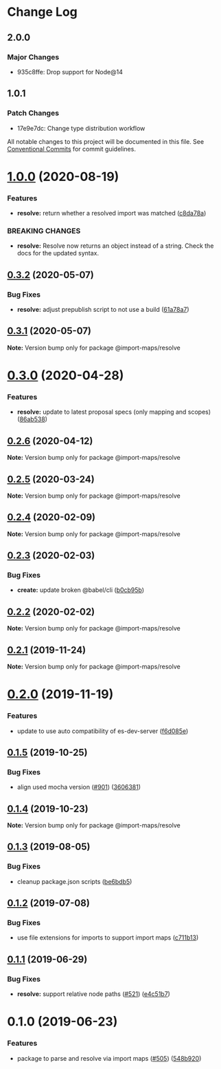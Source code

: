 # Change Log

## 2.0.0

### Major Changes

- 935c8ffe: Drop support for Node@14

## 1.0.1

### Patch Changes

- 17e9e7dc: Change type distribution workflow

All notable changes to this project will be documented in this file.
See [Conventional Commits](https://conventionalcommits.org) for commit guidelines.

# [1.0.0](https://github.com/open-wc/open-wc/compare/@import-maps/resolve@0.3.2...@import-maps/resolve@1.0.0) (2020-08-19)

### Features

- **resolve:** return whether a resolved import was matched ([c8da78a](https://github.com/open-wc/open-wc/commit/c8da78a917a0156528cd99e413dd38038837b794))

### BREAKING CHANGES

- **resolve:** Resolve now returns an object instead of a string. Check the docs for the updated syntax.

## [0.3.2](https://github.com/open-wc/open-wc/compare/@import-maps/resolve@0.3.1...@import-maps/resolve@0.3.2) (2020-05-07)

### Bug Fixes

- **resolve:** adjust prepublish script to not use a build ([61a78a7](https://github.com/open-wc/open-wc/commit/61a78a7d6954c796785f5dd2960ea8d1a88d8221))

## [0.3.1](https://github.com/open-wc/open-wc/compare/@import-maps/resolve@0.3.0...@import-maps/resolve@0.3.1) (2020-05-07)

**Note:** Version bump only for package @import-maps/resolve

# [0.3.0](https://github.com/open-wc/open-wc/compare/@import-maps/resolve@0.2.6...@import-maps/resolve@0.3.0) (2020-04-28)

### Features

- **resolve:** update to latest proposal specs (only mapping and scopes) ([86ab538](https://github.com/open-wc/open-wc/commit/86ab53844e74e16982aa221b1f8520bc6598e6e0))

## [0.2.6](https://github.com/open-wc/open-wc/compare/@import-maps/resolve@0.2.5...@import-maps/resolve@0.2.6) (2020-04-12)

**Note:** Version bump only for package @import-maps/resolve

## [0.2.5](https://github.com/open-wc/open-wc/compare/@import-maps/resolve@0.2.4...@import-maps/resolve@0.2.5) (2020-03-24)

**Note:** Version bump only for package @import-maps/resolve

## [0.2.4](https://github.com/open-wc/open-wc/compare/@import-maps/resolve@0.2.3...@import-maps/resolve@0.2.4) (2020-02-09)

**Note:** Version bump only for package @import-maps/resolve

## [0.2.3](https://github.com/open-wc/open-wc/compare/@import-maps/resolve@0.2.2...@import-maps/resolve@0.2.3) (2020-02-03)

### Bug Fixes

- **create:** update broken @babel/cli ([b0cb95b](https://github.com/open-wc/open-wc/commit/b0cb95b650e3aae3d04ddf1879b5eec62abe7d00))

## [0.2.2](https://github.com/open-wc/open-wc/compare/@import-maps/resolve@0.2.1...@import-maps/resolve@0.2.2) (2020-02-02)

**Note:** Version bump only for package @import-maps/resolve

## [0.2.1](https://github.com/open-wc/open-wc/compare/@import-maps/resolve@0.2.0...@import-maps/resolve@0.2.1) (2019-11-24)

**Note:** Version bump only for package @import-maps/resolve

# [0.2.0](https://github.com/open-wc/open-wc/compare/@import-maps/resolve@0.1.5...@import-maps/resolve@0.2.0) (2019-11-19)

### Features

- update to use auto compatibility of es-dev-server ([f6d085e](https://github.com/open-wc/open-wc/commit/f6d085eda5a05391d1a464b9e49222c78194b0d9))

## [0.1.5](https://github.com/open-wc/open-wc/compare/@import-maps/resolve@0.1.4...@import-maps/resolve@0.1.5) (2019-10-25)

### Bug Fixes

- align used mocha version ([#901](https://github.com/open-wc/open-wc/issues/901)) ([3606381](https://github.com/open-wc/open-wc/commit/3606381))

## [0.1.4](https://github.com/open-wc/open-wc/compare/@import-maps/resolve@0.1.3...@import-maps/resolve@0.1.4) (2019-10-23)

**Note:** Version bump only for package @import-maps/resolve

## [0.1.3](https://github.com/open-wc/open-wc/compare/@import-maps/resolve@0.1.2...@import-maps/resolve@0.1.3) (2019-08-05)

### Bug Fixes

- cleanup package.json scripts ([be6bdb5](https://github.com/open-wc/open-wc/commit/be6bdb5))

## [0.1.2](https://github.com/open-wc/open-wc/compare/@import-maps/resolve@0.1.1...@import-maps/resolve@0.1.2) (2019-07-08)

### Bug Fixes

- use file extensions for imports to support import maps ([c711b13](https://github.com/open-wc/open-wc/commit/c711b13))

## [0.1.1](https://github.com/open-wc/open-wc/compare/@import-maps/resolve@0.1.0...@import-maps/resolve@0.1.1) (2019-06-29)

### Bug Fixes

- **resolve:** support relative node paths ([#521](https://github.com/open-wc/open-wc/issues/521)) ([e4c51b7](https://github.com/open-wc/open-wc/commit/e4c51b7))

# 0.1.0 (2019-06-23)

### Features

- package to parse and resolve via import maps ([#505](https://github.com/open-wc/open-wc/issues/505)) ([548b920](https://github.com/open-wc/open-wc/commit/548b920))
